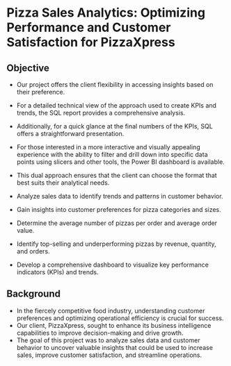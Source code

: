# Pizza Sales Analytics: Optimizing Performance and Customer Satisfaction for PizzaXpress
## Objective
* Our project offers the client flexibility in accessing insights based on their preference.

* For a detailed technical view of the approach used to create KPIs and trends, the SQL report provides a comprehensive analysis.

* Additionally, for a quick glance at the final numbers of the KPIs, SQL offers a straightforward presentation.

* For those interested in a more interactive and visually appealing experience with the ability to filter and drill down into specific data points using slicers and other tools, the Power BI dashboard is available.

* This dual approach ensures that the client can choose the format that best suits their analytical needs.

* Analyze sales data to identify trends and patterns in customer behavior.

* Gain insights into customer preferences for pizza categories and sizes.

* Determine the average number of pizzas per order and average order value.

* Identify top-selling and underperforming pizzas by revenue, quantity, and orders.

* Develop a comprehensive dashboard to visualize key performance indicators (KPIs) and trends.

## Background
* In the fiercely competitive food industry, understanding customer preferences and optimizing operational efficiency is crucial for success.
* Our client, PizzaXpress, sought to enhance its business intelligence capabilities to improve decision-making and drive growth.
* The goal of this project was to analyze sales data and customer behavior to uncover valuable insights that could be used to increase sales, improve customer satisfaction, and streamline operations.




